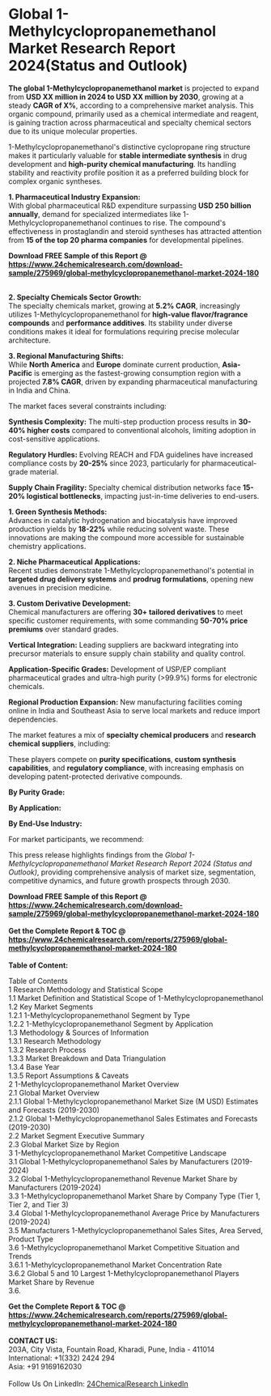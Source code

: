 <h1>Global 1-Methylcyclopropanemethanol Market Research Report 2024(Status and Outlook)</h1><p><strong>The global 1-Methylcyclopropanemethanol market</strong> is projected to expand from <strong>USD XX million in 2024 to USD XX million by 2030</strong>, growing at a steady <strong>CAGR of X%</strong>, according to a comprehensive market analysis. This organic compound, primarily used as a chemical intermediate and reagent, is gaining traction across pharmaceutical and specialty chemical sectors due to its unique molecular properties.</p><p>1-Methylcyclopropanemethanol's distinctive cyclopropane ring structure makes it particularly valuable for <strong>stable intermediate synthesis</strong> in drug development and <strong>high-purity chemical manufacturing</strong>. Its handling stability and reactivity profile position it as a preferred building block for complex organic syntheses.</p><p><strong>1. Pharmaceutical Industry Expansion:</strong><br>
With global pharmaceutical R&amp;D expenditure surpassing <strong>USD 250 billion annually</strong>, demand for specialized intermediates like 1-Methylcyclopropanemethanol continues to rise. The compound's effectiveness in prostaglandin and steroid syntheses has attracted attention from <strong>15 of the top 20 pharma companies</strong> for developmental pipelines.</p><div><b>Download FREE Sample of this Report @ 
            <a href="https://www.24chemicalresearch.com/download-sample/275969/global-methylcyclopropanemethanol-market-2024-180">
            https://www.24chemicalresearch.com/download-sample/275969/global-methylcyclopropanemethanol-market-2024-180</a></b></div><br><p><strong>2. Specialty Chemicals Sector Growth:</strong><br>
The specialty chemicals market, growing at <strong>5.2% CAGR</strong>, increasingly utilizes 1-Methylcyclopropanemethanol for <strong>high-value flavor/fragrance compounds</strong> and <strong>performance additives</strong>. Its stability under diverse conditions makes it ideal for formulations requiring precise molecular architecture.</p><p><strong>3. Regional Manufacturing Shifts:</strong><br>
While <strong>North America</strong> and <strong>Europe</strong> dominate current production, <strong>Asia-Pacific</strong> is emerging as the fastest-growing consumption region with a projected <strong>7.8% CAGR</strong>, driven by expanding pharmaceutical manufacturing in India and China.</p><p>The market faces several constraints including:</p><p><strong>Synthesis Complexity:</strong> The multi-step production process results in <strong>30-40% higher costs</strong> compared to conventional alcohols, limiting adoption in cost-sensitive applications.</p><p><strong>Regulatory Hurdles:</strong> Evolving REACH and FDA guidelines have increased compliance costs by <strong>20-25%</strong> since 2023, particularly for pharmaceutical-grade material.</p><p><strong>Supply Chain Fragility:</strong> Specialty chemical distribution networks face <strong>15-20% logistical bottlenecks</strong>, impacting just-in-time deliveries to end-users.</p><p><strong>1. Green Synthesis Methods:</strong><br>
Advances in catalytic hydrogenation and biocatalysis have improved production yields by <strong>18-22%</strong> while reducing solvent waste. These innovations are making the compound more accessible for sustainable chemistry applications.</p><p><strong>2. Niche Pharmaceutical Applications:</strong><br>
Recent studies demonstrate 1-Methylcyclopropanemethanol's potential in <strong>targeted drug delivery systems</strong> and <strong>prodrug formulations</strong>, opening new avenues in precision medicine.</p><p><strong>3. Custom Derivative Development:</strong><br>
Chemical manufacturers are offering <strong>30+ tailored derivatives</strong> to meet specific customer requirements, with some commanding <strong>50-70% price premiums</strong> over standard grades.</p><p><strong>Vertical Integration:</strong> Leading suppliers are backward integrating into precursor materials to ensure supply chain stability and quality control.</p><p><strong>Application-Specific Grades:</strong> Development of USP/EP compliant pharmaceutical grades and ultra-high purity (&gt;99.9%) forms for electronic chemicals.</p><p><strong>Regional Production Expansion:</strong> New manufacturing facilities coming online in India and Southeast Asia to serve local markets and reduce import dependencies.</p><p>The market features a mix of <strong>specialty chemical producers</strong> and <strong>research chemical suppliers</strong>, including:</p><p>These players compete on <strong>purity specifications</strong>, <strong>custom synthesis capabilities</strong>, and <strong>regulatory compliance</strong>, with increasing emphasis on developing patent-protected derivative compounds.</p><p><strong>By Purity Grade:</strong></p><p><strong>By Application:</strong></p><p><strong>By End-Use Industry:</strong></p><p>For market participants, we recommend:</p><p>This press release highlights findings from the <em>Global 1-Methylcyclopropanemethanol Market Research Report 2024 (Status and Outlook)</em>, providing comprehensive analysis of market size, segmentation, competitive dynamics, and future growth prospects through 2030.</p><div><b>Download FREE Sample of this Report @ 
            <a href="https://www.24chemicalresearch.com/download-sample/275969/global-methylcyclopropanemethanol-market-2024-180">
            https://www.24chemicalresearch.com/download-sample/275969/global-methylcyclopropanemethanol-market-2024-180</a></b></div><br><div><b>Get the Complete Report & TOC @ 
            <a href="https://www.24chemicalresearch.com/reports/275969/global-methylcyclopropanemethanol-market-2024-180">
            https://www.24chemicalresearch.com/reports/275969/global-methylcyclopropanemethanol-market-2024-180</a></b></div><br>
            <b>Table of Content:</b><p>Table of Contents<br />
1 Research Methodology and Statistical Scope<br />
1.1 Market Definition and Statistical Scope of 1-Methylcyclopropanemethanol<br />
1.2 Key Market Segments<br />
1.2.1 1-Methylcyclopropanemethanol Segment by Type<br />
1.2.2 1-Methylcyclopropanemethanol Segment by Application<br />
1.3 Methodology & Sources of Information<br />
1.3.1 Research Methodology<br />
1.3.2 Research Process<br />
1.3.3 Market Breakdown and Data Triangulation<br />
1.3.4 Base Year<br />
1.3.5 Report Assumptions & Caveats<br />
2 1-Methylcyclopropanemethanol Market Overview<br />
2.1 Global Market Overview<br />
2.1.1 Global 1-Methylcyclopropanemethanol Market Size (M USD) Estimates and Forecasts (2019-2030)<br />
2.1.2 Global 1-Methylcyclopropanemethanol Sales Estimates and Forecasts (2019-2030)<br />
2.2 Market Segment Executive Summary<br />
2.3 Global Market Size by Region<br />
3 1-Methylcyclopropanemethanol Market Competitive Landscape<br />
3.1 Global 1-Methylcyclopropanemethanol Sales by Manufacturers (2019-2024)<br />
3.2 Global 1-Methylcyclopropanemethanol Revenue Market Share by Manufacturers (2019-2024)<br />
3.3 1-Methylcyclopropanemethanol Market Share by Company Type (Tier 1, Tier 2, and Tier 3)<br />
3.4 Global 1-Methylcyclopropanemethanol Average Price by Manufacturers (2019-2024)<br />
3.5 Manufacturers 1-Methylcyclopropanemethanol Sales Sites, Area Served, Product Type<br />
3.6 1-Methylcyclopropanemethanol Market Competitive Situation and Trends<br />
3.6.1 1-Methylcyclopropanemethanol Market Concentration Rate<br />
3.6.2 Global 5 and 10 Largest 1-Methylcyclopropanemethanol Players Market Share by Revenue<br />
3.6.</p><div><b>Get the Complete Report & TOC @ 
            <a href="https://www.24chemicalresearch.com/reports/275969/global-methylcyclopropanemethanol-market-2024-180">
            https://www.24chemicalresearch.com/reports/275969/global-methylcyclopropanemethanol-market-2024-180</a></b></div><br><b>CONTACT US:</b><br>
            203A, City Vista, Fountain Road, Kharadi, Pune, India - 411014<br>
            International: +1(332) 2424 294<br>
            Asia: +91 9169162030 <br><br>
            Follow Us On LinkedIn: <a href="https://www.linkedin.com/company/24chemicalresearch/">24ChemicalResearch LinkedIn</a>
